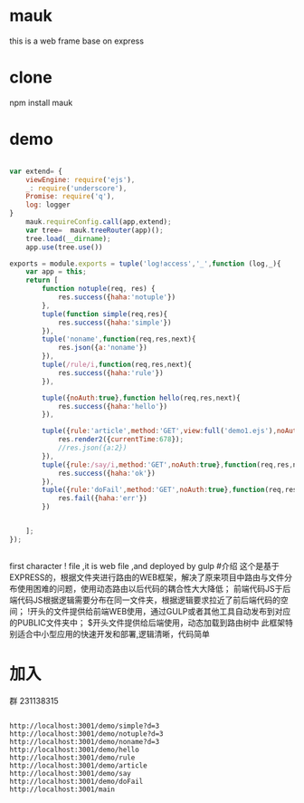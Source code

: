 # mauk
this is a web frame base on express
# clone
npm install mauk
# demo

```javascript

var extend= {
    viewEngine: require('ejs'),
    _: require('underscore'),
    Promise: require('q'),
    log: logger
}
    mauk.requireConfig.call(app,extend);
    var tree=  mauk.treeRouter(app)();
    tree.load(__dirname);
    app.use(tree.use())

```

```javascript
exports = module.exports = tuple('log!access','_',function (log,_){
    var app = this;
    return [
        function notuple(req, res) {
            res.success({haha:'notuple'})
        },
        tuple(function simple(req,res){
            res.success({haha:'simple'})
        }),
        tuple('noname',function(req,res,next){
            res.json({a:'noname'})
        }),
        tuple(/rule/i,function(req,res,next){
            res.success({haha:'rule'})
        }),

        tuple({noAuth:true},function hello(req,res,next){
            res.success({haha:'hello'})
        }),

        tuple({rule:'article',method:'GET',view:full('demo1.ejs'),noAuth:true},function(req,res,next){
            res.render2({currentTime:678});
            //res.json({a:2})
        }),
        tuple({rule:/say/i,method:'GET',noAuth:true},function(req,res,next){
            res.success({haha:'ok'})
        }),
        tuple({rule:'doFail',method:'GET',noAuth:true},function(req,res,next){
            res.fail({haha:'err'})
        })


    ];
});



```

first character  !  file ,it is web file ,and deployed by gulp
#介绍
   这个是基于EXPRESS的，根据文件夹进行路由的WEB框架，解决了原来项目中路由与文件分布使用困难的问题，使用动态路由以后代码的耦合性大大降低；
   前端代码JS于后端代码JS根据逻辑需要分布在同一文件夹，根据逻辑要求拉近了前后端代码的空间；
   !开头的文件提供给前端WEB使用，通过GULP或者其他工具自动发布到对应的PUBLIC文件夹中；
   $开头文件提供给后端使用，动态加载到路由树中
   此框架特别适合中小型应用的快速开发和部署,逻辑清晰，代码简单
# 加入
群 231138315


```

http://localhost:3001/demo/simple?d=3
http://localhost:3001/demo/notuple?d=3
http://localhost:3001/demo/noname?d=3
http://localhost:3001/demo/hello
http://localhost:3001/demo/rule
http://localhost:3001/demo/article
http://localhost:3001/demo/say
http://localhost:3001/demo/doFail
http://localhost:3001/main

```


